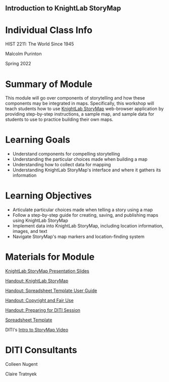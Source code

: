 <h2>Introduction to KnightLab StoryMap</h2>

<h1>Individual Class Info</h1>

HIST 2211: The World Since 1945

Malcolm Purinton

Spring 2022

<h1>Summary of Module</h1>

This module will go over components of storytelling and how these components may be integrated in maps. Specifically, this workshop will teach students how to use [KnightLab StoryMap](https://storymap.knightlab.com/) web-browser application by providing step-by-step instructions, a sample map, and sample data for students to use to practice building their own maps.

<h1>Learning Goals</h1>

* Understand components for compelling storytelling
* Understanding the particular choices made when building a map
* Understanding how to collect data for mapping
* Understanding KnightLab StoryMap's interface and where it gathers its information

<h1>Learning Objectives</h1>

* Articulate particular choices made when telling a story using a map
* Follow a step-by-step guide for creating, saving, and publishing maps using KnightLab StoryMap
* Implement data into KnightLab StoryMap, including location information, images, and text
* Navigate StoryMap's map markers and location-finding system

<h1>Materials for Module</h1>

[KnightLab StoryMap Presentation Slides](https://github.com/NULabNortheastern/digitalassignmentshowcase/blob/master/mapping/purinton-worldsince45-spring2022/Intro-to-StoryMap.pdf)

[Handout: KnightLab StoryMap](https://github.com/NULabNortheastern/digitalassignmentshowcase/blob/master/mapping/purinton-worldsince45-spring2022/StoryMap%20Handout.pdf)

[Handout: Spreadsheet Template User Guide](https://github.com/NULabNortheastern/digitalassignmentshowcase/blob/master/mapping/purinton-worldsince45-spring2022/Handout_Storymap-Spreadsheet-Template.pdf)

[Handout: Copyright and Fair Use](https://github.com/NULabNortheastern/digitalassignmentshowcase/blob/master/mapping/purinton-worldsince45-spring2022/Copyright-fair-use-handout.pdf)

[Handout: Preparing for DITI Session](https://github.com/NULabNortheastern/digitalassignmentshowcase/blob/master/mapping/purinton-worldsince45-spring2022/Preparing%20for%20Today's%20DITI%20Session_%20HIST%202211.pdf)

[Spreadsheet Template](https://docs.google.com/spreadsheets/d/1ISTYCuh8hXBuOn5jOXDkHaP0iKf8VPcFCvI0-9Bzbag/edit#gid=0)

DITI's [Intro to StoryMap Video](https://youtu.be/X33ud7RYZFg)

<h1>DITI Consultants</h1>

Colleen Nugent

Claire Tratnyek
